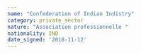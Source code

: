 ```yaml
---
name: "Confederation of Indian Indistry"
category: private_sector
nature: "Association professionnelle "
nationality: IND
date_signed: '2018-11-12'
---
```

    